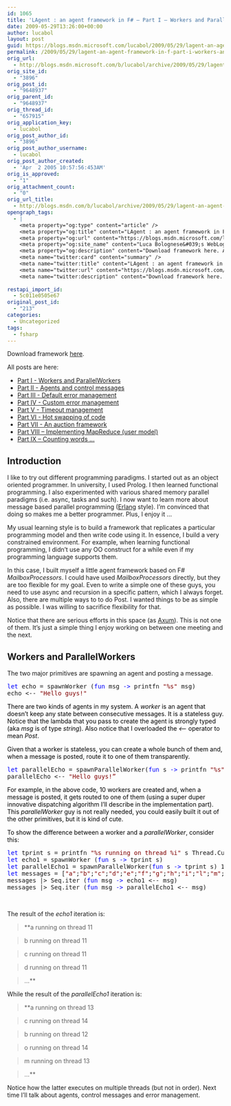 ```yaml
---
id: 1065
title: 'LAgent : an agent framework in F# – Part I – Workers and ParallelWorkers'
date: 2009-05-29T13:26:00+00:00
author: lucabol
layout: post
guid: https://blogs.msdn.microsoft.com/lucabol/2009/05/29/lagent-an-agent-framework-in-f-part-i-workers-and-parallelworkers/
permalink: /2009/05/29/lagent-an-agent-framework-in-f-part-i-workers-and-parallelworkers/
orig_url:
  - http://blogs.msdn.microsoft.com/b/lucabol/archive/2009/05/29/lagent-an-agent-framework-in-f-part-i-workers-and-parallelworkers.aspx
orig_site_id:
  - "3896"
orig_post_id:
  - "9648937"
orig_parent_id:
  - "9648937"
orig_thread_id:
  - "657915"
orig_application_key:
  - lucabol
orig_post_author_id:
  - "3896"
orig_post_author_username:
  - lucabol
orig_post_author_created:
  - 'Apr  2 2005 10:57:56:453AM'
orig_is_approved:
  - "1"
orig_attachment_count:
  - "0"
orig_url_title:
  - http://blogs.msdn.com/b/lucabol/archive/2009/05/29/lagent-an-agent-framework-in-f-part-i-workers-and-parallelworkers.aspx
opengraph_tags:
  - |
    <meta property="og:type" content="article" />
    <meta property="og:title" content="LAgent : an agent framework in F# &ndash; Part I &ndash; Workers and ParallelWorkers" />
    <meta property="og:url" content="https://blogs.msdn.microsoft.com/lucabol/2009/05/29/lagent-an-agent-framework-in-f-part-i-workers-and-parallelworkers/" />
    <meta property="og:site_name" content="Luca Bolognese&#039;s WebLog" />
    <meta property="og:description" content="Download framework here. All posts are here: Part I  - Workers and ParallelWorkers Part II  - Agents and control messages Part III  - Default error management Part IV  - Custom error management Part V  - Timeout management Part VI  - Hot swapping of code Part VII  - An auction framework Part VIII – Implementing MapReduce..." />
    <meta name="twitter:card" content="summary" />
    <meta name="twitter:title" content="LAgent : an agent framework in F# &ndash; Part I &ndash; Workers and ParallelWorkers" />
    <meta name="twitter:url" content="https://blogs.msdn.microsoft.com/lucabol/2009/05/29/lagent-an-agent-framework-in-f-part-i-workers-and-parallelworkers/" />
    <meta name="twitter:description" content="Download framework here. All posts are here: Part I  - Workers and ParallelWorkers Part II  - Agents and control messages Part III  - Default error management Part IV  - Custom error management Part V  - Timeout management Part VI  - Hot swapping of code Part VII  - An auction framework Part VIII – Implementing MapReduce..." />
    
restapi_import_id:
  - 5c011e0505e67
original_post_id:
  - "213"
categories:
  - Uncategorized
tags:
  - fsharp
---
```

</p> 

Download framework [here](http://code.msdn.microsoft.com/LAgent).

All posts are here:

  * [Part I  - Workers and ParallelWorkers](http://blogs.msdn.com/lucabol/archive/2009/05/29/lagent-an-agent-framework-in-f-part-i-workers-and-parallelworkers.aspx) 
  * [Part II  - Agents and control messages](http://blogs.msdn.com/lucabol/archive/2009/06/05/lagent-an-agent-framework-in-f-part-ii-agents-and-control-messages.aspx) 
  * [Part III  - Default error management](http://blogs.msdn.com/lucabol/archive/2009/06/12/lagent-an-agent-framework-in-f-part-iii-default-error-management.aspx) 
  * [Part IV  - Custom error management](http://blogs.msdn.com/lucabol/archive/2009/06/19/lagent-an-agent-framework-in-f-part-iv-custom-error-management.aspx) 
  * [Part V  - Timeout management](http://blogs.msdn.com/lucabol/archive/2009/06/26/lagent-an-agent-framework-in-f-part-v-timeout-management.aspx) 
  * [Part VI  - Hot swapping of code](http://blogs.msdn.com/lucabol/archive/2009/07/03/lagent-an-agent-framework-in-f-part-vi-hot-swapping-of-code-and-something-silly.aspx) 
  * [Part VII  - An auction framework](http://blogs.msdn.com/lucabol/archive/2009/07/10/lagent-an-agent-framework-in-f-part-vii-an-auction-application.aspx) 
  * [Part VIII – Implementing MapReduce (user model)](http://blogs.msdn.com/lucabol/archive/2009/09/04/lagent-an-agent-framework-in-f-part-viii-implementing-mapreduce-user-model.aspx) 
  * [Part IX – Counting words …](http://blogs.msdn.com/lucabol/archive/2009/09/18/lagent-an-agent-framework-in-f-part-ix-counting-words.aspx) 





## Introduction

I like to try out different programming paradigms. I started out as an object oriented programmer. In university, I used Prolog. I then learned functional programming. I also experimented with various shared memory parallel paradigms (i.e. async, tasks and such). I now want to learn more about message based parallel programming ([Erlang](http://www.amazon.com/Programming-Erlang-Software-Concurrent-World/dp/193435600X) style). I’m convinced that doing so makes me a better programmer. Plus, I enjoy it …

My usual learning style is to build a framework that replicates a particular programming model and then write code using it. In essence, I build a very constrained environment. For example, when learning functional programming, I didn’t use any OO construct for a while even if my programming language supports them.

In this case, I built myself a little agent framework based on F# _MailboxProcessors_. I could have used _MailboxProcessors_ directly, but they are too flexible for my goal. Even to write a simple one of these guys, you need to use async and recursion in a specific pattern, which I always forget. Also, there are multiple ways to to do Post. I wanted things to be as simple as possible. I was willing to sacrifice flexibility for that.

Notice that there are serious efforts in this space (as [Axum](http://blogs.msdn.com/maestroteam/)). This is not one of them. It’s just a simple thing I enjoy working on between one meeting and the next.

## Workers and ParallelWorkers

The two major primitives are spawning an agent and posting a message.

<pre class="code"><span style="color:blue;">let </span>echo = spawnWorker (<span style="color:blue;">fun </span>msg <span style="color:blue;">-&gt; </span>printfn <span style="color:maroon;">"%s" </span>msg)
echo &lt;-- <span style="color:maroon;">"Hello guys!"</span></pre>

<span style="color:maroon;"><font color="#000000">There are two kinds of agents in my system. A <em>worker</em> is an agent that doesn’t keep any state between consecutive messages. It is a stateless guy. Notice that the lambda that you pass to create the agent is strongly typed (aka <em>msg</em> is of type <em>string</em>). Also notice that I overloaded the <em><—</em> operator to mean <em>Post</em>.</font></span>

<span style="color:maroon;"><font color="#000000">Given that a worker is stateless, you can create a whole bunch of them and, when a message is posted, route it to one of them transparently.</font></span>

<pre class="code"><span style="color:blue;">let </span>parallelEcho = spawnParallelWorker(<span style="color:blue;">fun </span>s <span style="color:blue;">-&gt; </span>printfn <span style="color:maroon;">"%s" </span>s) 10
parallelEcho &lt;-- <span style="color:maroon;">"Hello guys!”</span></pre>

<span style="color:maroon;"><font color="#000000">For example, in the above code, 10 workers are created and, when a message is posted, it gets routed to one of them (using a super duper innovative dispatching algorithm I’ll describe in the implementation part). This <em>parallelWorker</em> guy is not really needed, you could easily built it out of the other primitives, but it is kind of cute.</font></span>

<span style="color:maroon;"><font color="#000000">To show the difference between a worker and a <em>parallelWorker</em>, consider this:</font></span>

<pre class="code"><span style="color:blue;">let </span>tprint s = printfn <span style="color:maroon;">"%s running on thread %i" </span>s Thread.CurrentThread.ManagedThreadId
<span style="color:blue;">let </span>echo1 = spawnWorker (<span style="color:blue;">fun </span>s <span style="color:blue;">-&gt; </span>tprint s)
<span style="color:blue;">let </span>parallelEcho1 = spawnParallelWorker(<span style="color:blue;">fun </span>s <span style="color:blue;">-&gt; </span>tprint s) 10
<span style="color:blue;">let </span>messages = [<span style="color:maroon;">"a"</span>;<span style="color:maroon;">"b"</span>;<span style="color:maroon;">"c"</span>;<span style="color:maroon;">"d"</span>;<span style="color:maroon;">"e"</span>;<span style="color:maroon;">"f"</span>;<span style="color:maroon;">"g"</span>;<span style="color:maroon;">"h"</span>;<span style="color:maroon;">"i"</span>;<span style="color:maroon;">"l"</span>;<span style="color:maroon;">"m"</span>;<span style="color:maroon;">"n"</span>;<span style="color:maroon;">"o"</span>;<span style="color:maroon;">"p"</span>;<span style="color:maroon;">"q"</span>;<span style="color:maroon;">"r"</span>;<span style="color:maroon;">"s"</span>;<span style="color:maroon;">"t"</span>]
messages |&gt; Seq.iter (<span style="color:blue;">fun </span>msg <span style="color:blue;">-&gt; </span>echo1 &lt;-- msg)
messages |&gt; Seq.iter (<span style="color:blue;">fun </span>msg <span style="color:blue;">-&gt; </span>parallelEcho1 &lt;-- msg)</pre>

&#160;



The result of the _echo1_ iteration is:

> **a running on thread 11
        
>   
> b running on thread 11
        
>   
> c running on thread 11
        
>   
> d running on thread 11
        
>   
> …**

While the result of the _parallelEcho1_ iteration is:

> **a running on thread 13
        
>   
> c running on thread 14
        
>   
> b running on thread 12
        
>   
> o running on thread 14
        
>   
> m running on thread 13
        
>   
> …**

Notice how the latter executes on multiple threads (but not in order). Next time I’ll talk about agents, control messages and error management.